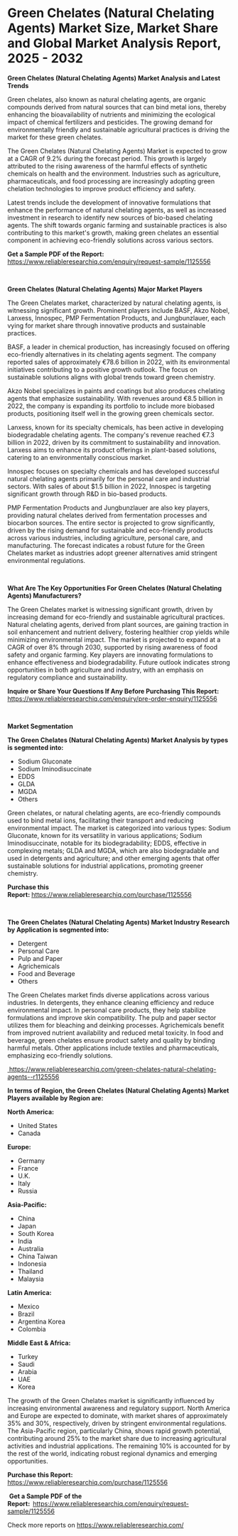 <p><h1>Green Chelates (Natural Chelating Agents) Market Size, Market Share and Global Market Analysis Report, 2025 - 2032</h1></p><p><strong>Green Chelates (Natural Chelating Agents) Market Analysis and Latest Trends</strong></p>
<p><p>Green chelates, also known as natural chelating agents, are organic compounds derived from natural sources that can bind metal ions, thereby enhancing the bioavailability of nutrients and minimizing the ecological impact of chemical fertilizers and pesticides. The growing demand for environmentally friendly and sustainable agricultural practices is driving the market for these green chelates. </p><p>The Green Chelates (Natural Chelating Agents) Market is expected to grow at a CAGR of 9.2% during the forecast period. This growth is largely attributed to the rising awareness of the harmful effects of synthetic chemicals on health and the environment. Industries such as agriculture, pharmaceuticals, and food processing are increasingly adopting green chelation technologies to improve product efficiency and safety. </p><p>Latest trends include the development of innovative formulations that enhance the performance of natural chelating agents, as well as increased investment in research to identify new sources of bio-based chelating agents. The shift towards organic farming and sustainable practices is also contributing to this market's growth, making green chelates an essential component in achieving eco-friendly solutions across various sectors.</p></p>
<p><strong>Get a Sample PDF of the Report:&nbsp;</strong> <a href="https://www.reliableresearchiq.com/enquiry/request-sample/1125556?utm_campaign=3259&utm_medium=2&utm_source=Github&utm_content=ia&utm_term=02042025&utm_id=green-chelates-natural-chelating-agents">https://www.reliableresearchiq.com/enquiry/request-sample/1125556</a></p>
<p>&nbsp;</p>
<p><strong>Green Chelates (Natural Chelating Agents) Major Market Players</strong></p>
<p><p>The Green Chelates market, characterized by natural chelating agents, is witnessing significant growth. Prominent players include BASF, Akzo Nobel, Lanxess, Innospec, PMP Fermentation Products, and Jungbunzlauer, each vying for market share through innovative products and sustainable practices.</p><p>BASF, a leader in chemical production, has increasingly focused on offering eco-friendly alternatives in its chelating agents segment. The company reported sales of approximately €78.6 billion in 2022, with its environmental initiatives contributing to a positive growth outlook. The focus on sustainable solutions aligns with global trends toward green chemistry.</p><p>Akzo Nobel specializes in paints and coatings but also produces chelating agents that emphasize sustainability. With revenues around €8.5 billion in 2022, the company is expanding its portfolio to include more biobased products, positioning itself well in the growing green chemicals sector.</p><p>Lanxess, known for its specialty chemicals, has been active in developing biodegradable chelating agents. The company's revenue reached €7.3 billion in 2022, driven by its commitment to sustainability and innovation. Lanxess aims to enhance its product offerings in plant-based solutions, catering to an environmentally conscious market.</p><p>Innospec focuses on specialty chemicals and has developed successful natural chelating agents primarily for the personal care and industrial sectors. With sales of about $1.5 billion in 2022, Innospec is targeting significant growth through R&D in bio-based products.</p><p>PMP Fermentation Products and Jungbunzlauer are also key players, providing natural chelates derived from fermentation processes and biocarbon sources. The entire sector is projected to grow significantly, driven by the rising demand for sustainable and eco-friendly products across various industries, including agriculture, personal care, and manufacturing. The forecast indicates a robust future for the Green Chelates market as industries adopt greener alternatives amid stringent environmental regulations.</p></p>
<p>&nbsp;</p>
<p><strong>What Are The Key Opportunities For Green Chelates (Natural Chelating Agents) Manufacturers?</strong></p>
<p><p>The Green Chelates market is witnessing significant growth, driven by increasing demand for eco-friendly and sustainable agricultural practices. Natural chelating agents, derived from plant sources, are gaining traction in soil enhancement and nutrient delivery, fostering healthier crop yields while minimizing environmental impact. The market is projected to expand at a CAGR of over 8% through 2030, supported by rising awareness of food safety and organic farming. Key players are innovating formulations to enhance effectiveness and biodegradability. Future outlook indicates strong opportunities in both agriculture and industry, with an emphasis on regulatory compliance and sustainability.</p></p>
<p><strong>Inquire or Share Your Questions If Any Before Purchasing This Report:</strong> <a href="https://www.reliableresearchiq.com/enquiry/pre-order-enquiry/1125556?utm_campaign=3259&utm_medium=2&utm_source=Github&utm_content=ia&utm_term=02042025&utm_id=green-chelates-natural-chelating-agents">https://www.reliableresearchiq.com/enquiry/pre-order-enquiry/1125556</a></p>
<p>&nbsp;</p>
<p><strong>Market Segmentation</strong></p>
<p><strong>The Green Chelates (Natural Chelating Agents) Market Analysis by types is segmented into:</strong></p>
<p><ul><li>Sodium Gluconate</li><li>Sodium Iminodisuccinate</li><li>EDDS</li><li>GLDA</li><li>MGDA</li><li>Others</li></ul></p>
<p><p>Green chelates, or natural chelating agents, are eco-friendly compounds used to bind metal ions, facilitating their transport and reducing environmental impact. The market is categorized into various types: Sodium Gluconate, known for its versatility in various applications; Sodium Iminodisuccinate, notable for its biodegradability; EDDS, effective in complexing metals; GLDA and MGDA, which are also biodegradable and used in detergents and agriculture; and other emerging agents that offer sustainable solutions for industrial applications, promoting greener chemistry.</p></p>
<p><strong>Purchase this Report:&nbsp;</strong><a href="https://www.reliableresearchiq.com/purchase/1125556?utm_campaign=3259&utm_medium=2&utm_source=Github&utm_content=ia&utm_term=02042025&utm_id=green-chelates-natural-chelating-agents">https://www.reliableresearchiq.com/purchase/1125556</a></p>
<p>&nbsp;</p>
<p><strong>The Green Chelates (Natural Chelating Agents) Market Industry Research by Application is segmented into:</strong></p>
<p><ul><li>Detergent</li><li>Personal Care</li><li>Pulp and Paper</li><li>Agrichemicals</li><li>Food and Beverage</li><li>Others</li></ul></p>
<p><p>The Green Chelates market finds diverse applications across various industries. In detergents, they enhance cleaning efficiency and reduce environmental impact. In personal care products, they help stabilize formulations and improve skin compatibility. The pulp and paper sector utilizes them for bleaching and deinking processes. Agrichemicals benefit from improved nutrient availability and reduced metal toxicity. In food and beverage, green chelates ensure product safety and quality by binding harmful metals. Other applications include textiles and pharmaceuticals, emphasizing eco-friendly solutions.</p></p>
<p><a href="https://www.reliableresearchiq.com/green-chelates-natural-chelating-agents--r1125556?utm_campaign=3259&utm_medium=2&utm_source=Github&utm_content=ia&utm_term=02042025&utm_id=green-chelates-natural-chelating-agents">&nbsp;https://www.reliableresearchiq.com/green-chelates-natural-chelating-agents--r1125556</a></p>
<p><strong>In terms of Region, the Green Chelates (Natural Chelating Agents) Market Players available by Region are:</strong></p>
<p>
    <p> <strong> North America: </strong>
        <ul>
            <li>United States</li>
            <li>Canada</li>
        </ul>
        </p> 
    <p> <strong> Europe: </strong>
        <ul>
            <li>Germany</li>
            <li>France</li>
            <li>U.K.</li>
            <li>Italy</li>
            <li>Russia</li>
        </ul>
        </p> 
    <p> <strong> Asia-Pacific: </strong>
        <ul>
            <li>China</li>
            <li>Japan</li>
            <li>South Korea</li>
            <li>India</li>
            <li>Australia</li>
            <li>China Taiwan</li>
            <li>Indonesia</li>
            <li>Thailand</li>
            <li>Malaysia</li>
        </ul>
        </p> 
    <p> <strong> Latin America: </strong>
        <ul>
            <li>Mexico</li>
            <li>Brazil</li>
            <li>Argentina Korea</li>
            <li>Colombia</li>
        </ul>
        </p> 
    <p> <strong> Middle East & Africa: </strong>
        <ul>
            <li>Turkey</li>
            <li>Saudi</li>
            <li>Arabia</li>
            <li>UAE</li>
            <li>Korea</li>
        </ul>
    </p>
    </p>
<p><p>The growth of the Green Chelates market is significantly influenced by increasing environmental awareness and regulatory support. North America and Europe are expected to dominate, with market shares of approximately 35% and 30%, respectively, driven by stringent environmental regulations. The Asia-Pacific region, particularly China, shows rapid growth potential, contributing around 25% to the market share due to increasing agricultural activities and industrial applications. The remaining 10% is accounted for by the rest of the world, indicating robust regional dynamics and emerging opportunities.</p></p>
<p><strong>Purchase this Report: </strong><a href="https://www.reliableresearchiq.com/purchase/1125556?utm_campaign=3259&utm_medium=2&utm_source=Github&utm_content=ia&utm_term=02042025&utm_id=green-chelates-natural-chelating-agents">https://www.reliableresearchiq.com/purchase/1125556</a></p>
<p>&nbsp;<strong>Get a Sample PDF of the Report:&nbsp;&nbsp;</strong><a href="https://www.reliableresearchiq.com/enquiry/request-sample/1125556?utm_campaign=3259&utm_medium=2&utm_source=Github&utm_content=ia&utm_term=02042025&utm_id=green-chelates-natural-chelating-agents">https://www.reliableresearchiq.com/enquiry/request-sample/1125556</a></p>
<p><strong></strong></p>
<p>Check more reports on <a href="https://www.reliableresearchiq.com/?utm_campaign=3259&utm_medium=2&utm_source=Github&utm_content=ia&utm_term=02042025&utm_id=green-chelates-natural-chelating-agents">https://www.reliableresearchiq.com/</a></p>
